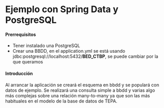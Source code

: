 Ejemplo con Spring Data y PostgreSQL
===

#### Prerrequisitos
- Tener instalado una PostgreSQL
- Crear una BBDD, en el application.yml se está usando jdbc:postgresql://localhost:5432/**BED_CTBP**, se puede cambiar por la que queramos

#### Introducción
Al arrancar la aplicación se creará el esquema en bbdd y se populará con datos de ejemplo. Se realizará una consulta simple a bbdd y varias algo más complejas sobre una relación many-to-many ya que son las más habituales en el modelo de la base de datos de TEPA.